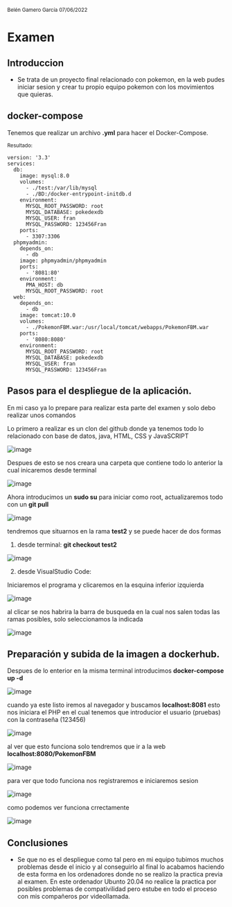 <sub>Belén Gamero García 07/06/2022</sub>

# Examen

## Introduccion 

- Se trata de un proyecto final relacionado con pokemon, en la web pudes iniciar sesion y crear tu propio equipo pokemon con los movimientos que quieras.

## docker-compose

Tenemos que realizar un archivo **.yml** para hacer el Docker-Compose.

<sup>Resultado:</sup> 

```
version: '3.3'
services:
  db:
    image: mysql:8.0
    volumes:
      - ./test:/var/lib/mysql
      - ./BD:/docker-entrypoint-initdb.d
    environment:
      MYSQL_ROOT_PASSWORD: root
      MYSQL_DATABASE: pokedexdb
      MYSQL_USER: fran
      MYSQL_PASSWORD: 123456Fran
    ports:
      - 3307:3306
  phpmyadmin:
    depends_on:
      - db
    image: phpmyadmin/phpmyadmin
    ports:
      - '8081:80'
    environment:
      PMA_HOST: db
      MYSQL_ROOT_PASSWORD: root
  web:
    depends_on:
      - db
    image: tomcat:10.0
    volumes:
      - ./PokemonFBM.war:/usr/local/tomcat/webapps/PokemonFBM.war
    ports:
      - '8080:8080'
    environment:
      MYSQL_ROOT_PASSWORD: root
      MYSQL_DATABASE: pokedexdb
      MYSQL_USER: fran
      MYSQL_PASSWORD: 123456Fran
```

## Pasos para el despliegue de la aplicación.

En mi caso ya lo prepare para realizar esta parte del examen y solo debo realizar unos comandos

Lo primero a realizar es un clon del github donde ya tenemos todo lo relacionado con base de datos, java, HTML, CSS y JavaSCRIPT

![image](https://user-images.githubusercontent.com/91567318/172449724-9d043610-1e03-46f0-8ffb-1f277912a0e1.png)

Despues de esto se nos creara una carpeta que contiene todo lo anterior la cual inicaremos desde terminal

![image](https://user-images.githubusercontent.com/91567318/172449934-5d138750-423b-4aa4-92dc-00c1b035a9b8.png)

Ahora introducimos un **sudo su** para iniciar como root, actualizaremos todo con un **git pull**

![image](https://user-images.githubusercontent.com/91567318/172450374-247605a9-00db-40d6-835b-9ecd11152718.png)

tendremos que situarnos en la rama **test2** y se puede hacer de dos formas

1. desde terminal: **git checkout test2**

![image](https://user-images.githubusercontent.com/91567318/172450637-8371c1d9-12ef-4345-8dac-989f5a4dea92.png)

2. desde VisualStudio Code:

Iniciaremos el programa y clicaremos en la esquina inferior izquierda

![image](https://user-images.githubusercontent.com/91567318/172450911-2188f646-ae70-4d69-aecb-1056973848cc.png)

al clicar se nos habrira la barra de busqueda en la cual nos salen todas las ramas posibles, solo seleccionamos la indicada

![image](https://user-images.githubusercontent.com/91567318/172451314-407428c7-e9e5-4d45-a62e-a28ed4db0508.png)

## Preparación y subida de la imagen a dockerhub.
Despues de lo enterior en la misma terminal introducimos **docker-compose up -d**

![image](https://user-images.githubusercontent.com/91567318/172451904-5ec03ab2-5067-4ab3-8efa-8f372cbdf5f6.png)

cuando ya este listo iremos al navegador y buscamos **localhost:8081** esto nos iniciara el PHP en el cual tenemos que introducior el usuario (pruebas) con la contraseña (123456)

![image](https://user-images.githubusercontent.com/91567318/172452522-c15e3201-ef12-4563-8e65-013e7bccb5d1.png)

al ver que esto funciona solo tendremos que ir a la web **localhost:8080/PokemonFBM**

![image](https://user-images.githubusercontent.com/91567318/172452811-e47faaa5-c7e8-4da4-8d13-9555858a0f90.png)

para ver que todo funciona nos registraremos e iniciaremos sesion

![image](https://user-images.githubusercontent.com/91567318/172453113-263e79c7-51ce-40bc-9a7b-a16e0a02c6a9.png)

como podemos ver funciona crrectamente 

![image](https://user-images.githubusercontent.com/91567318/172453432-1f8a7587-6bc7-428a-9050-63f191487194.png)

## Conclusiones

- Se que no es el despliegue como tal pero en mi equipo tubimos muchos problemas desde el inicio y al conseguirlo al final lo acabamos haciendo de esta forma en los ordenadores donde no se realizo la practica previa al examen. En este ordenador Ubunto 20.04 no realice la practica por posibles problemas de compativilidad pero estube en todo el proceso con mis compañeros por videollamada.
